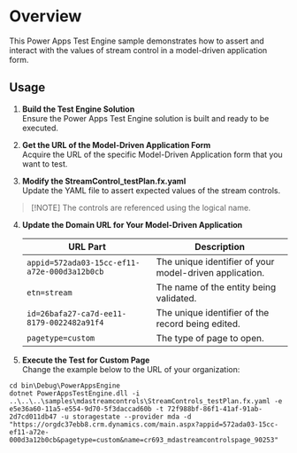 
# Overview

This Power Apps Test Engine sample demonstrates how to assert and interact with the values of stream control in a model-driven application form.

## Usage

1. **Build the Test Engine Solution**  
   Ensure the Power Apps Test Engine solution is built and ready to be executed.

2. **Get the URL of the Model-Driven Application Form**  
   Acquire the URL of the specific Model-Driven Application form that you want to test.

3. **Modify the StreamControl_testPlan.fx.yaml**  
   Update the YAML file to assert expected values of the stream controls.

  > [!NOTE] The controls are referenced using the logical name.

4. **Update the Domain URL for Your Model-Driven Application**

   | URL Part | Description |
   |----------|-------------|
   | `appid=572ada03-15cc-ef11-a72e-000d3a12b0cb` | The unique identifier of your model-driven application. |
   | `etn=stream` | The name of the entity being validated. |
   | `id=26bafa27-ca7d-ee11-8179-0022482a91f4` | The unique identifier of the record being edited. |
   | `pagetype=custom` | The type of page to open. |

5. **Execute the Test for Custom Page**  
   Change the example below to the URL of your organization:

```pwsh
cd bin\Debug\PowerAppsEngine
dotnet PowerAppsTestEngine.dll -i ..\..\..\samples\mdastreamcontrols\StreamControls_testPlan.fx.yaml -e e5e36a60-11a5-e554-9d70-5f3daccad60b -t 72f988bf-86f1-41af-91ab-2d7cd011db47 -u storagestate --provider mda -d "https://orgdc37ebb8.crm.dynamics.com/main.aspx?appid=572ada03-15cc-ef11-a72e-000d3a12b0cb&pagetype=custom&name=cr693_mdastreamcontrolspage_90253"
```